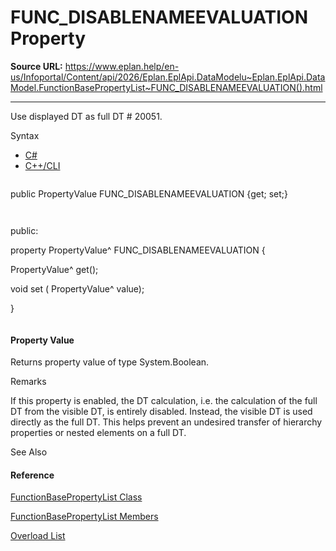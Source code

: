 # FUNC_DISABLENAMEEVALUATION Property

**Source URL:** https://www.eplan.help/en-us/Infoportal/Content/api/2026/Eplan.EplApi.DataModelu~Eplan.EplApi.DataModel.FunctionBasePropertyList~FUNC_DISABLENAMEEVALUATION().html

---

Use displayed DT as full DT # 20051.

Syntax

- [C#](#i-syntax-CS)
- [C++/CLI](#i-syntax-CPP2005)

```
```
public PropertyValue FUNC_DISABLENAMEEVALUATION {get; set;}
```
```

```
```
public:
property PropertyValue^ FUNC_DISABLENAMEEVALUATION {
   PropertyValue^ get();
   void set (    PropertyValue^ value);
}
```
```

#### Property Value

Returns property value of type System.Boolean.

Remarks

If this property is enabled, the DT calculation, i.e. the calculation of the full DT from the visible DT, is entirely disabled. Instead, the visible DT is used directly as the full DT. This helps prevent an undesired transfer of hierarchy properties or nested elements on a full DT.



See Also

#### Reference

[FunctionBasePropertyList Class](Eplan.EplApi.DataModelu~Eplan.EplApi.DataModel.FunctionBasePropertyList.html)
  
[FunctionBasePropertyList Members](Eplan.EplApi.DataModelu~Eplan.EplApi.DataModel.FunctionBasePropertyList_members.html)
  
[Overload List](Eplan.EplApi.DataModelu~Eplan.EplApi.DataModel.FunctionBasePropertyList~FUNC_DISABLENAMEEVALUATION.html)